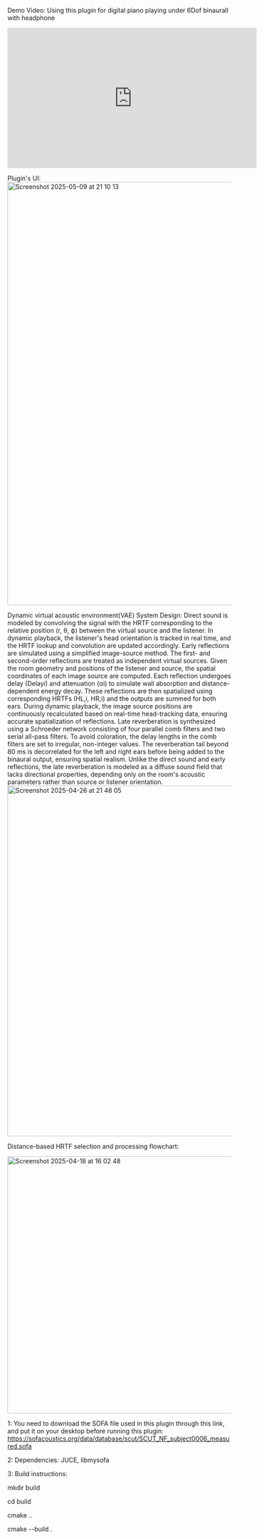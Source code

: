 Demo Video: Using this plugin for digital piano playing under 6Dof binaurall with headphone
<iframe width="560" height="315" src="https://www.youtube.com/embed/wJ0qniDd1JE?si=o_H5UEhOTreCYT1U" title="YouTube video player" frameborder="0" allow="accelerometer; autoplay; clipboard-write; encrypted-media; gyroscope; picture-in-picture; web-share" referrerpolicy="strict-origin-when-cross-origin" allowfullscreen></iframe>

Plugin's UI:
<img width="950" alt="Screenshot 2025-05-09 at 21 10 13" src="https://github.com/user-attachments/assets/dfa86dde-24c7-499a-badd-3a0532bed101" />

Dynamic virtual acoustic environment(VAE) System Design: Direct sound is modeled by convolving the signal with the HRTF corresponding to the relative position (r, θ, ϕ) between the virtual source and the listener. In dynamic playback, the listener's head orientation is tracked in real time, and the HRTF lookup and convolution are updated accordingly. Early reflections are simulated using a simplified image-source method. The first- and second-order reflections are treated as independent virtual sources. Given the room geometry and positions of the listener and source, the spatial coordinates of each image source are computed. Each reflection undergoes delay (Delayi) and attenuation (αi) to simulate wall absorption and distance-dependent energy decay. These reflections are then spatialized using corresponding HRTFs (HL,i, HR,i) and the outputs are summed for both ears. During dynamic playback, the image source positions are continuously recalculated based on real-time head-tracking data, ensuring accurate spatialization of reflections. Late reverberation is synthesized using a Schroeder network consisting of four parallel comb filters and two serial all-pass filters. To avoid coloration, the delay lengths in the comb filters are set to irregular, non-integer values. The reverberation tail beyond 80 ms is decorrelated for the left and right ears before being added to the binaural output, ensuring spatial realism. Unlike the direct sound and early reflections, the late reverberation is modeled as a diffuse sound field that lacks directional properties, depending only on the room's acoustic parameters rather than source or listener orientation.
<img width="787" alt="Screenshot 2025-04-26 at 21 48 05" src="https://github.com/user-attachments/assets/e924b2af-ac31-46ce-a361-48958fbaa3da" />

Distance-based HRTF selection and processing flowchart:



<img width="577" alt="Screenshot 2025-04-18 at 16 02 48" src="https://github.com/user-attachments/assets/442d470c-9e48-4bbd-a362-bc134442bba4" />



1: You need to download the SOFA file used in this plugin through this link, and put it on your desktop before running this plugin:
https://sofacoustics.org/data/database/scut/SCUT_NF_subject0006_measured.sofa

2: Dependencies: JUCE, libmysofa

3: Build instructions: 

mkdir build

cd build

cmake ..

cmake --build .
